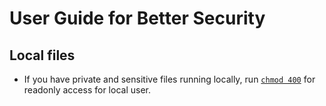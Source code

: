 # User Guide for Better Security

## Local files
- If you have private and sensitive files running locally, run [`chmod 400`](https://www.december.com/unix/ref/chmod.html) for readonly access for local user. 

